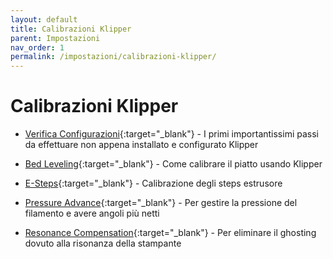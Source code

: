```yaml
---
layout: default
title: Calibrazioni Klipper
parent: Impostazioni
nav_order: 1
permalink: /impostazioni/calibrazioni-klipper/
---
```


# Calibrazioni Klipper

* [Verifica Configurazioni](https://github.com/KevinOConnor/klipper/blob/master/docs/Config_checks.md){:target="_blank"} - I primi importantissimi passi da effettuare non appena installato e configurato Klipper

* [Bed Leveling](https://www.klipper3d.org/Bed_Level.html){:target="_blank"} - Come calibrare il piatto usando Klipper
* [E-Steps](https://github.com/KevinOConnor/klipper/blob/master/docs/Rotation_Distance.md#calibrating-rotation_distance-on-extruders){:target="_blank"} - Calibrazione degli steps estrusore
* [Pressure Advance](https://github.com/KevinOConnor/klipper/blob/master/docs/Pressure_Advance.md){:target="_blank"} - Per gestire la pressione del filamento e avere angoli più netti
* [Resonance Compensation](https://www.klipper3d.org/Resonance_Compensation.html){:target="_blank"} - Per eliminare il ghosting dovuto alla risonanza della stampante

